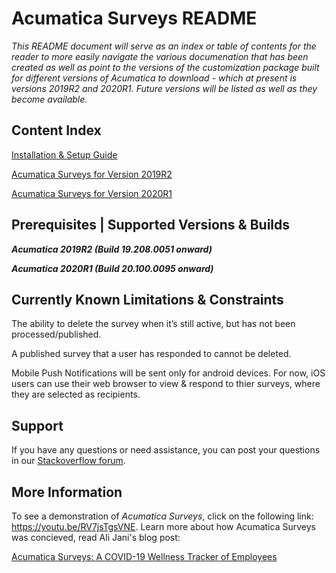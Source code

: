 # Acumatica Surveys README

*This README document will serve as an index or table of contents for the reader to more easily navigate the various documenation that has been created as well as point to the versions of the customization package built for different versions of Acumatica to download - which at present is versions 2019R2 and 2020R1.  Future versions will be listed as well as they become available.*


## Content Index ##

[Installation & Setup Guide](https://github.com/Acumatica/Acumatica-Surveys/blob/master/Installation%20&%20Setup%20Guide.md)

[Acumatica Surveys for Version 2019R2](https://github.com/Acumatica/Acumatica-Surveys/tree/2019R2)

[Acumatica Surveys for Version 2020R1](https://github.com/Acumatica/Acumatica-Surveys/tree/2020R1)


## Prerequisites | Supported Versions & Builds ##

***Acumatica 2019R2 (Build 19.208.0051 onward)***

***Acumatica 2020R1 (Build 20.100.0095 onward)***


## Currently Known Limitations & Constraints ##
The ability to delete the survey when it’s still active, but has not been processed/published.

A published survey that a user has responded to cannot be deleted.

Mobile Push Notifications will be sent only for android devices. For now, iOS users can use their web browser to view & respond to thier surveys, where they are selected as recipients.

## Support ##

If you have any questions or need assistance, you can post your questions in our [Stackoverflow forum](https://stackoverflow.com/questions/tagged/acumatica).

## More Information
To see a demonstration of *Acumatica Surveys*, click on the following link: https://youtu.be/RV7jsTgsVNE.
Learn more about how Acumatica Surveys was concieved, read Ali Jani's blog post:

[Acumatica Surveys: A COVID-19 Wellness Tracker of Employees](https://www.acumatica.com/blog/acumatica-surveys-covid-19-wellness-tracker/)
